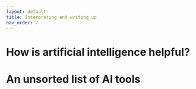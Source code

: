 ```yaml
---
layout: default
title: Interpreting and writing up 
nav_order: 7
---
```


# How is artificial intelligence helpful?

# An unsorted list of AI tools


